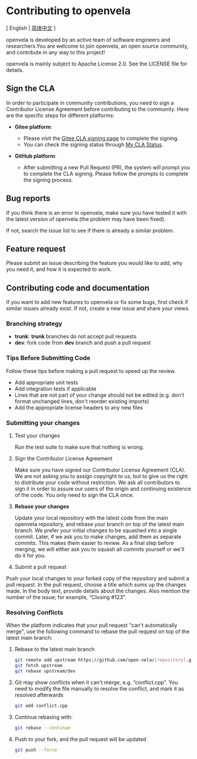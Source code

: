 # Contributing to openvela

\[ English | [简体中文](CONTRIBUTING_zh-cn.md) \]

openvela is developed by an active team of software engineers and researchers.You are welcome to join openvela, an open source community, and contribute in any way to this project!

openvela is mainly subject to Apache License 2.0. See the LICENSE file for details.

## Sign the CLA

In order to participate in community contributions, you need to sign a Contributor License Agreement before contributing to the community. Here are the specific steps for different platforms:

- **Gitee platform**:
  - Please visit the [Gitee CLA signing page](https://gitee.com/organizations/open-vela/cla/zs6b7c48u6juka2tsnrnkzx6k88np85e) to complete the signing.
  - You can check the signing status through [My CLA Status](https://gitee.com/profile/clas).

- **GitHub platform**:
  - After submitting a new Pull Request (PR), the system will prompt you to complete the CLA signing. Please follow the prompts to complete the signing process.

## Bug reports

If you think there is an error in openvela, make sure you have tested it with the latest version of openvela (the problem may have been fixed).

If not, search the issue list to see if there is already a similar problem.

## Feature request

Please submit an issue describing the feature you would like to add, why you need it, and how it is expected to work.

## Contributing code and documentation

If you want to add new features to openvela or fix some bugs, first check if similar issues already exist. If not, create a new issue and share your views.


### Branching strategy

- **trunk**: **trunk** branches do not accept pull requests
- **dev**: fork code from **dev** branch and push a pull request

### Tips Before Submitting Code

Follow these tips before making a pull request to speed up the review.

- Add appropriate unit tests
- Add integration tests if applicable
- Lines that are not part of your change should not be edited (e.g. don't format unchanged lines, don't reorder existing imports)
- Add the appropriate license headers to any new files

### Submitting your changes

1. Test your changes

    Run the test suite to make sure that nothing is wrong.
  
2. Sign the Contributor License Agreement

    Make sure you have signed our Contributor License Agreement (CLA). We are not asking you to assign copyright to us, but to give us the right to distribute your code without restriction. We ask all contributors to sign it in order to assure our users of the origin and continuing existence of the code. You only need to sign the CLA once.

3. **Rebase your changes**

    Update your local repository with the latest code from the main openvela repository, and rebase your branch on top of the latest main branch. We prefer your initial changes to be squashed into a single commit. Later, if we ask you to make changes, add them as separate commits. This makes them easier to review. As a final step before merging, we will either ask you to squash all commits yourself or we'll do it for you.

4. Submit a pull request

  Push your local changes to your forked copy of the repository and submit a pull request. In the pull request, choose a title which sums up the changes made. In the body text, provide details about the changes. Also mention the number of the issue; for example, “Closing #123".

### Resolving Conflicts

When the platform indicates that your pull request "can't automatically merge", use the following command to rebase the pull request on top of the latest main branch:

1. Rebase to the latest main branch

    ```Bash
    git remote add upstream https://github.com/open-vela/[repository].git
    git fetch upstream
    git rebase upstream/dev
    ```

2. Git may show conflicts when it can't merge, e.g. “conflict.cpp”. You need to modify the file manually to resolve the conflict, and mark it as resolved afterwards

    ```Bash
    git add conflict.cpp
    ```

3. Continue rebasing with:

    ```Bash
    git rebase --continue
    ```

4. Push to your fork, and the pull request will be updated

    ```Bash
    git push --force
    ```